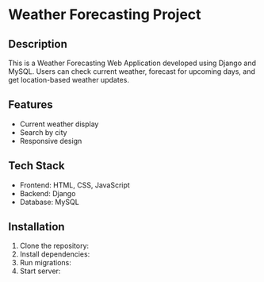 # Weather Forecasting Project

## Description
This is a Weather Forecasting Web Application developed using Django and MySQL. Users can check current weather, forecast for upcoming days, and get location-based weather updates.

## Features
- Current weather display
- Search by city
- Responsive design

## Tech Stack
- Frontend: HTML, CSS, JavaScript
- Backend: Django
- Database: MySQL

## Installation
1. Clone the repository:
2. Install dependencies:
3. Run migrations:
4. Start server:
